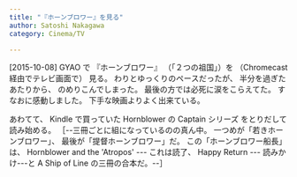 ```yaml
---
title: "『ホーンブロワー』を見る"
author: Satoshi Nakagawa
category: Cinema/TV

---
```


[2015-10-08]  GYAO で
『ホーンブロワー』
（「２つの祖国」）を
（Chromecast 経由でテレビ画面で）
見る。
わりとゆっくりのペースだったが、
半分を過ぎたあたりから、
のめりこんでしまった。
最後の方では必死に涙をこらえてた。
すなおに感動しました。
下手な映画よりよく出来ている。

 あわてて、
Kindle で買っていた Hornblower の
Captain シリーズ
をとりだして読み始める。
［--三冊ごとに組になっているのの真ん中。
一つめが「若きホーンブロワー」、
最後が「提督ホーンブロワー」だ。
この「ホーンブロワー船長」は、
Hornblower and the 'Atropos' --- これは読了、
Happy Return --- 読みかけ---と
A Ship of Line の三冊の合本だ。--］

